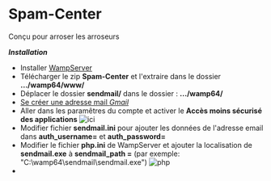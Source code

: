 # Spam-Center
Conçu pour arroser les arroseurs


***Installation***

+ Installer [WampServer](https://www.wampserver.com/)
+ Télécharger le zip **Spam-Center** et l'extraire dans le dossier **.../wamp64/www/**
+ Déplacer le dossier **sendmail/** dans le dossier : **.../wamp64/**
+ [Se créer une adresse mail *Gmail*](https://accounts.google.com/SignUp?hl=en)
+ Aller dans les paramêtres du compte et activer le **Accès moins sécurisé des applications** ![ici](https://manava.abricode.fr/images/aide/gmail_7.png)
+ Modifier fichier **sendmail.ini** pour ajouter les données de l'adresse email dans **auth_username=** et **auth_password=**
+ Modifier le fichier **php.ini** de WampServer et ajouter la localisation de **sendmail.exe** à **sendmail_path =** (par exemple: "C:\wamp64\sendmail\sendmail.exe") 
![php](https://john-dugan.com/wp-content/uploads/2014/07/update-php-wamp-php-ini.png)
+ 
